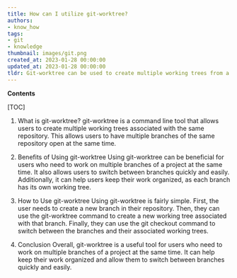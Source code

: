 ```yaml
---
title: How can I utilize git-worktree?
authors:
- know_how
tags:
- git
- knowledge
thumbnail: images/git.png
created_at: 2023-01-28 00:00:00
updated_at: 2023-01-28 00:00:00
tldr: Git-worktree can be used to create multiple working trees from a single repository.
---
```


**Contents**

[TOC]

1. What is git-worktree?
git-worktree is a command line tool that allows users to create multiple working trees associated with the same repository. This allows users to have multiple branches of the same repository open at the same time.

2. Benefits of Using git-worktree
Using git-worktree can be beneficial for users who need to work on multiple branches of a project at the same time. It also allows users to switch between branches quickly and easily. Additionally, it can help users keep their work organized, as each branch has its own working tree.

3. How to Use git-worktree
Using git-worktree is fairly simple. First, the user needs to create a new branch in their repository. Then, they can use the git-worktree command to create a new working tree associated with that branch. Finally, they can use the git checkout command to switch between the branches and their associated working trees.

4. Conclusion
Overall, git-worktree is a useful tool for users who need to work on multiple branches of a project at the same time. It can help keep their work organized and allow them to switch between branches quickly and easily.
